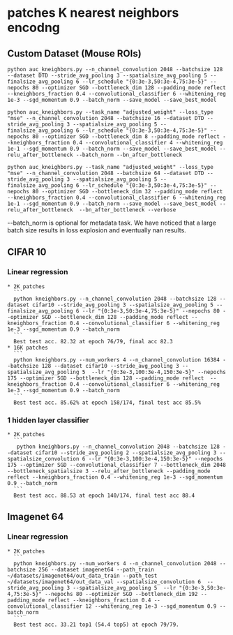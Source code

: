# patches K nearest neighbors encodng


## Custom Dataset (Mouse ROIs)

    python auc_kneighbors.py --n_channel_convolution 2048 --batchsize 128 --dataset DTD --stride_avg_pooling 3 --spatialsize_avg_pooling 5 --finalsize_avg_pooling 6 --lr_schedule "{0:3e-3,50:3e-4,75:3e-5}" --nepochs 80 --optimizer SGD --bottleneck_dim 128 --padding_mode reflect --kneighbors_fraction 0.4 --convolutional_classifier 6 --whitening_reg 1e-3 --sgd_momentum 0.9 --batch_norm --save_model --save_best_model 

    python auc_kneighbors.py --task_name "adjusted_weight" --loss_type "mse" --n_channel_convolution 2048 --batchsize 16 --dataset DTD --stride_avg_pooling 3 --spatialsize_avg_pooling 5 --finalsize_avg_pooling 6 --lr_schedule "{0:3e-3,50:3e-4,75:3e-5}" --nepochs 80 --optimizer SGD --bottleneck_dim 8 --padding_mode reflect --kneighbors_fraction 0.4 --convolutional_classifier 4 --whitening_reg 1e-1 --sgd_momentum 0.9 --batch_norm --save_model --save_best_model --relu_after_bottleneck --batch_norm --bn_after_bottleneck

    python auc_kneighbors.py --task_name "adjusted_weight" --loss_type "mse" --n_channel_convolution 2048 --batchsize 64 --dataset DTD --stride_avg_pooling 3 --spatialsize_avg_pooling 5 --finalsize_avg_pooling 6 --lr_schedule "{0:3e-3,50:3e-4,75:3e-5}" --nepochs 80 --optimizer SGD --bottleneck_dim 32 --padding_mode reflect --kneighbors_fraction 0.4 --convolutional_classifier 6 --whitening_reg 1e-1 --sgd_momentum 0.9 --batch_norm --save_model --save_best_model --relu_after_bottleneck  --bn_after_bottleneck --verbose

--batch_norm is optional for metadata task. We have noticed that a large batch size results in loss explosion and eventually nan results.

## CIFAR 10

### Linear regression
    * 2K patches
      ```
      python kneighbors.py --n_channel_convolution 2048 --batchsize 128 --dataset cifar10 --stride_avg_pooling 3 --spatialsize_avg_pooling 5 --finalsize_avg_pooling 6 --lr "{0:3e-3,50:3e-4,75:3e-5}" --nepochs 80 --optimizer SGD --bottleneck_dim 128 --padding_mode reflect --kneighbors_fraction 0.4 --convolutional_classifier 6 --whitening_reg 1e-3 --sgd_momentum 0.9 --batch_norm
      ```
      Best test acc. 82.32 at epoch 76/79, final acc 82.3
    * 16K patches
      ```
      python kneighbors.py --num_workers 4 --n_channel_convolution 16384 --batchsize 128 --dataset cifar10 --stride_avg_pooling 3 --spatialsize_avg_pooling 5  --lr "{0:3e-3,100:3e-4,150:3e-5}" --nepochs 175 --optimizer SGD --bottleneck_dim 128 --padding_mode reflect  --kneighbors_fraction 0.4 --convolutional_classifier 6 --whitening_reg 1e-3 --sgd_momentum 0.9 --batch_norm
      ```
      Best test acc. 85.62% at epoch 158/174, final test acc 85.5%

### 1 hidden layer classifier
    * 2K patches
      ```
       python kneighbors.py --n_channel_convolution 2048 --batchsize 128 --dataset cifar10 --stride_avg_pooling 2 --spatialsize_avg_pooling 3 --spatialsize_convolution 6 --lr "{0:3e-3,100:3e-4,150:3e-5}" --nepochs 175 --optimizer SGD --convolutional_classifier 7 --bottleneck_dim 2048 --bottleneck_spatialsize 3 --relu_after_bottleneck --padding_mode reflect --kneighbors_fraction 0.4 --whitening_reg 1e-3 --sgd_momentum 0.9 --batch_norm
      ```
      Best test acc. 88.53 at epoch 140/174, final test acc 88.4


## Imagenet 64

### Linear regression
    * 2K patches
      ```
      python kneighbors.py --num_workers 4 --n_channel_convolution 2048 --batchsize 256 --dataset imagenet64 --path_train ~/datasets/imagenet64/out_data_train --path_test ~/datasets/imagenet64/out_data_val --spatialsize_convolution 6  --stride_avg_pooling 3 --spatialsize_avg_pooling 5  --lr "{0:3e-3,50:3e-4,75:3e-5}" --nepochs 80 --optimizer SGD --bottleneck_dim 192 --padding_mode reflect --kneighbors_fraction 0.4 --convolutional_classifier 12 --whitening_reg 1e-3 --sgd_momentum 0.9 --batch_norm
      ```
      Best test acc. 33.21 top1 (54.4 top5) at epoch 79/79.
